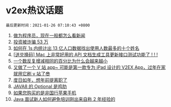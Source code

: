 # v2ex热议话题

`最后更新时间：2021-01-26 07:10:43 +0800`

1. [做为程序员，现在一般都怎么看新闻](https://www.v2ex.com/t/748028)
1. [投资被诈骗 53 万](https://www.v2ex.com/t/748301)
1. [如何在 1s 内统计出 13 亿人口数据找出使用人数最多的十个姓名](https://www.v2ex.com/t/748059)
1. [[送兑换码] Mac 上非常好用的 API 文档生成工具更新接口测试功能了 ! ! !](https://www.v2ex.com/t/748203)
1. [一个数反复增减相同的百分比为什么会越来越小](https://www.v2ex.com/t/748021)
1. [又做了一个 V 站 app~ 可能是第一款专为 iPad 设计的 V2EX App，过年在家就用它刷 v 站了😎](https://www.v2ex.com/t/748037)
1. [度日如年，想年前提离职了](https://www.v2ex.com/t/748016)
1. [JAVA8 的 Optional 是鸡肋](https://www.v2ex.com/t/748167)
1. [如果您购买的是非国行苹果手机](https://www.v2ex.com/t/748129)
1. [Java 面试新人如何避免培训刚出来自称 2 年经验的](https://www.v2ex.com/t/748164)

